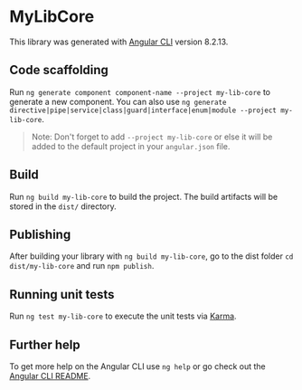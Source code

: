 # MyLibCore

This library was generated with [Angular CLI](https://github.com/angular/angular-cli) version 8.2.13.

## Code scaffolding

Run `ng generate component component-name --project my-lib-core` to generate a new component. You can also use `ng generate directive|pipe|service|class|guard|interface|enum|module --project my-lib-core`.
> Note: Don't forget to add `--project my-lib-core` or else it will be added to the default project in your `angular.json` file. 

## Build

Run `ng build my-lib-core` to build the project. The build artifacts will be stored in the `dist/` directory.

## Publishing

After building your library with `ng build my-lib-core`, go to the dist folder `cd dist/my-lib-core` and run `npm publish`.

## Running unit tests

Run `ng test my-lib-core` to execute the unit tests via [Karma](https://karma-runner.github.io).

## Further help

To get more help on the Angular CLI use `ng help` or go check out the [Angular CLI README](https://github.com/angular/angular-cli/blob/master/README.md).
